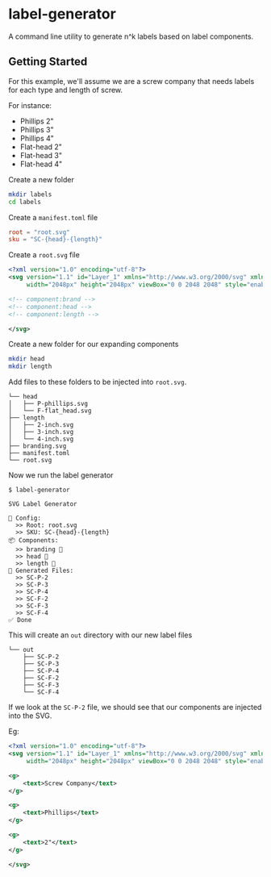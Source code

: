 # label-generator

A command line utility to generate n^k labels based on label components.

## Getting Started

For this example, we'll assume we are a screw company that needs labels for each type and length of screw.

For instance:

- Phillips 2"
- Phillips 3"
- Phillips 4"
- Flat-head 2"
- Flat-head 3"
- Flat-head 4"

Create a new folder

```bash
mkdir labels
cd labels
```

Create a `manifest.toml` file

```toml
root = "root.svg"
sku = "SC-{head}-{length}"
```

Create a `root.svg` file

```svg
<?xml version="1.0" encoding="utf-8"?>
<svg version="1.1" id="Layer_1" xmlns="http://www.w3.org/2000/svg" xmlns:xlink="http://www.w3.org/1999/xlink" x="0px" y="0px"
	 width="2048px" height="2048px" viewBox="0 0 2048 2048" style="enable-background:new 0 0 2048 2048;" xml:space="preserve">

<!-- component:brand -->
<!-- component:head -->
<!-- component:length -->

</svg>
```

Create a new folder for our expanding components

```bash
mkdir head
mkdir length
```

Add files to these folders to be injected into `root.svg`.

```
└── head
│   ├── P-phillips.svg
│   └── F-flat_head.svg
├── length
│   ├── 2-inch.svg
│   ├── 3-inch.svg
│   └── 4-inch.svg
├── branding.svg
├── manifest.toml
└── root.svg
```

Now we run the label generator

```
$ label-generator

SVG Label Generator

🔧 Config:
  >> Root: root.svg
  >> SKU: SC-{head}-{length}
📦 Components:
  >> branding 📝
  >> head 📂
  >> length 📂
💾 Generated Files:
  >> SC-P-2
  >> SC-P-3
  >> SC-P-4
  >> SC-F-2
  >> SC-F-3
  >> SC-F-4
✅ Done
```

This will create an `out` directory with our new label files

```
└── out
    ├── SC-P-2
    ├── SC-P-3
    ├── SC-P-4
    ├── SC-F-2
    ├── SC-F-3
    └── SC-F-4
```

If we look at the `SC-P-2` file, we should see that our components are injected into the SVG.

Eg:

```svg
<?xml version="1.0" encoding="utf-8"?>
<svg version="1.1" id="Layer_1" xmlns="http://www.w3.org/2000/svg" xmlns:xlink="http://www.w3.org/1999/xlink" x="0px" y="0px"
	 width="2048px" height="2048px" viewBox="0 0 2048 2048" style="enable-background:new 0 0 2048 2048;" xml:space="preserve">

<g>
    <text>Screw Company</text>
</g>

<g>
    <text>Phillips</text>
</g>

<g>
    <text>2"</text>
</g>

</svg>
```

